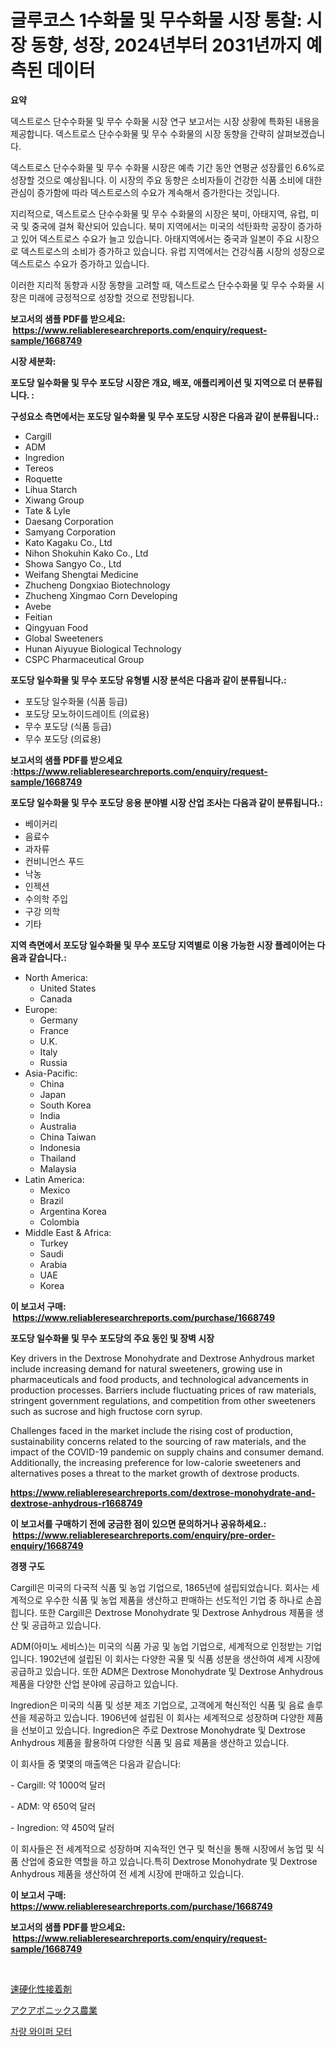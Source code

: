 <p><h1>글루코스 1수화물 및 무수화물 시장 통찰: 시장 동향, 성장, 2024년부터 2031년까지 예측된 데이터</h1></p><p><strong>요약</strong></p>
<p><p>덱스트로스 단수수화물 및 무수 수화물 시장 연구 보고서는 시장 상황에 특화된 내용을 제공합니다. 덱스트로스 단수수화물 및 무수 수화물의 시장 동향을 간략히 살펴보겠습니다.</p><p>덱스트로스 단수수화물 및 무수 수화물 시장은 예측 기간 동안 연평균 성장률인 6.6%로 성장할 것으로 예상됩니다. 이 시장의 주요 동향은 소비자들이 건강한 식품 소비에 대한 관심이 증가함에 따라 덱스트로스의 수요가 계속해서 증가한다는 것입니다.</p><p>지리적으로, 덱스트로스 단수수화물 및 무수 수화물의 시장은 북미, 아태지역, 유럽, 미국 및 중국에 걸쳐 확산되어 있습니다. 북미 지역에서는 미국의 석탄화학 공장이 증가하고 있어 덱스트로스 수요가 늘고 있습니다. 아태지역에서는 중국과 일본이 주요 시장으로 덱스트로스의 소비가 증가하고 있습니다. 유럽 지역에서는 건강식품 시장의 성장으로 덱스트로스 수요가 증가하고 있습니다.</p><p>이러한 지리적 동향과 시장 동향을 고려할 때, 덱스트로스 단수수화물 및 무수 수화물 시장은 미래에 긍정적으로 성장할 것으로 전망됩니다.</p></p>
<p><strong>보고서의 샘플 PDF를 받으세요: &nbsp;<a href="https://www.reliableresearchreports.com/enquiry/request-sample/1668749">https://www.reliableresearchreports.com/enquiry/request-sample/1668749</a></strong></p>
<p><strong>시장 세분화:</strong></p>
<p><strong> 포도당 일수화물 및 무수 포도당 시장은 개요, 배포, 애플리케이션 및 지역으로 더 분류됩니다. :</strong></p>
<p><strong>구성요소 측면에서는 포도당 일수화물 및 무수 포도당 시장은 다음과 같이 분류됩니다.:</strong></p>
<p><ul><li>Cargill</li><li>ADM</li><li>Ingredion</li><li>Tereos</li><li>Roquette</li><li>Lihua Starch</li><li>Xiwang Group</li><li>Tate & Lyle</li><li>Daesang Corporation</li><li>Samyang Corporation</li><li>Kato Kagaku Co., Ltd</li><li>Nihon Shokuhin Kako Co., Ltd</li><li>Showa Sangyo Co., Ltd</li><li>Weifang Shengtai Medicine</li><li>Zhucheng Dongxiao Biotechnology</li><li>Zhucheng Xingmao Corn Developing</li><li>Avebe</li><li>Feitian</li><li>Qingyuan Food</li><li>Global Sweeteners</li><li>Hunan Aiyuyue Biological Technology</li><li>CSPC Pharmaceutical Group</li></ul></p>
<p><strong> 포도당 일수화물 및 무수 포도당 유형별 시장 분석은 다음과 같이 분류됩니다.:</strong></p>
<p><ul><li>포도당 일수화물 (식품 등급)</li><li>포도당 모노하이드레이트 (의료용)</li><li>무수 포도당 (식품 등급)</li><li>무수 포도당 (의료용)</li></ul></p>
<p><strong>보고서의 샘플 PDF를 받으세요 :<a href="https://www.reliableresearchreports.com/enquiry/request-sample/1668749">https://www.reliableresearchreports.com/enquiry/request-sample/1668749</a></strong></p>
<p><strong> 포도당 일수화물 및 무수 포도당 응용 분야별 시장 산업 조사는 다음과 같이 분류됩니다.:</strong></p>
<p><ul><li>베이커리</li><li>음료수</li><li>과자류</li><li>컨비니언스 푸드</li><li>낙농</li><li>인젝션</li><li>수의학 주입</li><li>구강 의학</li><li>기타</li></ul></p>
<p><strong>지역 측면에서 포도당 일수화물 및 무수 포도당 지역별로 이용 가능한 시장 플레이어는 다음과 같습니다.:</strong></p>
<p><ul>
    <li>
        North America:
        <ul>
            <li>United States</li>
            <li>Canada</li>
        </ul>
    </li>
    <li>
        Europe:
        <ul>
            <li>Germany</li>
            <li>France</li>
            <li>U.K.</li>
            <li>Italy</li>
            <li>Russia</li>
        </ul>
    </li>
    <li>
        Asia-Pacific:
        <ul>
            <li>China</li>
            <li>Japan</li>
            <li>South Korea</li>
            <li>India</li>
            <li>Australia</li>
            <li>China Taiwan</li>
            <li>Indonesia</li>
            <li>Thailand</li>
            <li>Malaysia</li>
        </ul>
    </li>
    <li>
        Latin America:
        <ul>
            <li>Mexico</li>
            <li>Brazil</li>
            <li>Argentina Korea</li>
            <li>Colombia</li>
        </ul>
    </li>
    <li>
        Middle East & Africa:
        <ul>
            <li>Turkey</li>
            <li>Saudi</li>
            <li>Arabia</li>
            <li>UAE</li>
            <li>Korea</li>
        </ul>
    </li>
    </ul></p>
<p><strong>이 보고서 구매: &nbsp;<a href="https://www.reliableresearchreports.com/purchase/1668749">https://www.reliableresearchreports.com/purchase/1668749</a></strong></p>
<p><strong>포도당 일수화물 및 무수 포도당의 주요 동인 및 장벽 시장</strong></p>
<p><p>Key drivers in the Dextrose Monohydrate and Dextrose Anhydrous market include increasing demand for natural sweeteners, growing use in pharmaceuticals and food products, and technological advancements in production processes. Barriers include fluctuating prices of raw materials, stringent government regulations, and competition from other sweeteners such as sucrose and high fructose corn syrup.</p><p>Challenges faced in the market include the rising cost of production, sustainability concerns related to the sourcing of raw materials, and the impact of the COVID-19 pandemic on supply chains and consumer demand. Additionally, the increasing preference for low-calorie sweeteners and alternatives poses a threat to the market growth of dextrose products.</p></p>
<p><strong><a href="https://www.reliableresearchreports.com/dextrose-monohydrate-and-dextrose-anhydrous-r1668749">https://www.reliableresearchreports.com/dextrose-monohydrate-and-dextrose-anhydrous-r1668749</a></strong></p>
<p><strong>이 보고서를 구매하기 전에 궁금한 점이 있으면 문의하거나 공유하세요.: &nbsp;<a href="https://www.reliableresearchreports.com/enquiry/pre-order-enquiry/1668749">https://www.reliableresearchreports.com/enquiry/pre-order-enquiry/1668749</a></strong></p>
<p><strong>경쟁 구도</strong></p>
<p><p>Cargill은 미국의 다국적 식품 및 농업 기업으로, 1865년에 설립되었습니다. 회사는 세계적으로 우수한 식품 및 농업 제품을 생산하고 판매하는 선도적인 기업 중 하나로 손꼽힙니다. 또한 Cargill은 Dextrose Monohydrate 및 Dextrose Anhydrous 제품을 생산 및 공급하고 있습니다.</p><p>ADM(아미노 세비스)는 미국의 식품 가공 및 농업 기업으로, 세계적으로 인정받는 기업입니다. 1902년에 설립된 이 회사는 다양한 곡물 및 식품 성분을 생산하여 세계 시장에 공급하고 있습니다. 또한 ADM은 Dextrose Monohydrate 및 Dextrose Anhydrous 제품을 다양한 산업 분야에 공급하고 있습니다.</p><p>Ingredion은 미국의 식품 및 성분 제조 기업으로, 고객에게 혁신적인 식품 및 음료 솔루션을 제공하고 있습니다. 1906년에 설립된 이 회사는 세계적으로 성장하며 다양한 제품을 선보이고 있습니다. Ingredion은 주로 Dextrose Monohydrate 및 Dextrose Anhydrous 제품을 활용하여 다양한 식품 및 음료 제품을 생산하고 있습니다.</p><p>이 회사들 중 몇몇의 매출액은 다음과 같습니다:</p><p>- Cargill: 약 1000억 달러</p><p>- ADM: 약 650억 달러</p><p>- Ingredion: 약 450억 달러</p><p>이 회사들은 전 세계적으로 성장하며 지속적인 연구 및 혁신을 통해 시장에서 농업 및 식품 산업에 중요한 역할을 하고 있습니다.특히 Dextrose Monohydrate 및 Dextrose Anhydrous 제품을 생산하여 전 세계 시장에 판매하고 있습니다.</p></p>
<p><strong>이 보고서 구매: &nbsp; <a href="https://www.reliableresearchreports.com/purchase/1668749">https://www.reliableresearchreports.com/purchase/1668749</a></strong></p>
<p><strong>보고서의 샘플 PDF를 받으세요: &nbsp;<a href="https://www.reliableresearchreports.com/enquiry/request-sample/1668749">https://www.reliableresearchreports.com/enquiry/request-sample/1668749</a></strong><strong></strong></p>
<p>&nbsp;</p>
<p><p><a href="https://medium.com/@thomassandoval55/%E6%80%A5%E9%80%9F%E7%A1%AC%E5%8C%96%E6%8E%A5%E7%9D%80%E5%89%A4%E5%B8%82%E5%A0%B4%E3%81%AE%E5%8B%95%E5%90%91%E3%81%8A%E3%82%88%E3%81%B3%E5%B8%82%E5%A0%B4%E5%88%86%E6%9E%90%E3%81%AF-2024%E5%B9%B4%E3%81%8B%E3%82%892031%E5%B9%B4%E3%81%BE%E3%81%A7%E3%81%AE%E4%BA%88%E6%B8%AC%E3%81%A7%E3%81%99-4eb1e1b4f7d9">速硬化性接着剤</a></p><p><a href="https://medium.com/@akio198300/2024%E5%B9%B4%E3%81%8B%E3%82%892031%E5%B9%B4%E3%81%BE%E3%81%A7%E3%81%AE%E6%9C%9F%E9%96%93%E3%81%AB%E4%BA%88%E6%B8%AC%E3%81%95%E3%82%8C%E3%82%8B%E3%82%A2%E3%82%AF%E3%82%A2%E3%83%9D%E3%83%8B%E3%83%83%E3%82%AF%E3%82%B9%E8%BE%B2%E6%A5%AD%E5%B8%82%E5%A0%B4%E5%88%86%E6%9E%90%E3%81%A8%E3%82%B5%E3%82%A4%E3%82%BA-006d12727dd6">アクアポニックス農業</a></p><p><a href="https://medium.com/@joanacasper2001/%EC%9E%90%EB%8F%99%EC%B0%A8-%EC%99%80%EC%9D%B4%ED%8D%BC-%EB%AA%A8%ED%84%B0-%EC%8B%9C%EC%9E%A5-%EA%B7%9C%EB%AA%A8%EB%8A%94-%EA%B8%80%EB%A1%9C%EB%B2%8C-%EC%82%B0%EC%97%85%EC%97%90%EC%84%9C-%EC%B5%9C%EC%A0%81%EC%9D%98-%EB%A7%88%EC%BC%80%ED%8C%85-%EC%B1%84%EB%84%90%EC%9D%84-%EB%B3%B4%EC%97%AC%EC%A4%8D%EB%8B%88%EB%8B%A4-88bb3f8c407f">차량 와이퍼 모터</a></p></p>